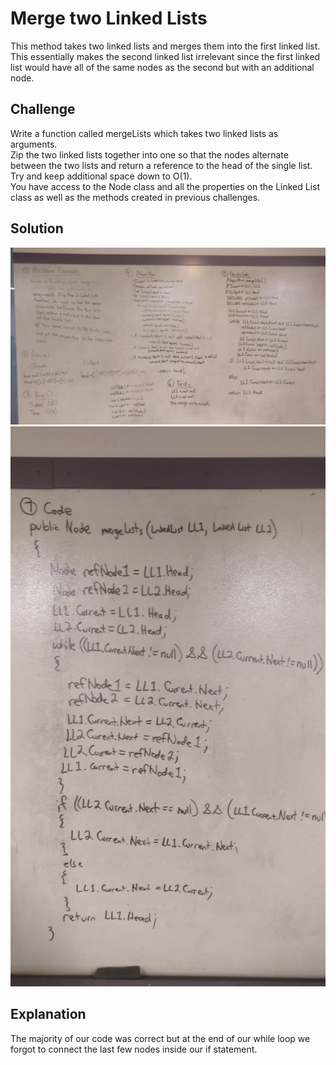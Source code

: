 # Merge two Linked Lists
This method takes two linked lists and merges them into the first linked list.  
This essentially makes the second linked list irrelevant since the first linked list would have all of the same nodes as the second but with an additional node.

## Challenge
Write a function called mergeLists which takes two linked lists as arguments.  
Zip the two linked lists together into one so that the nodes alternate between the two lists and return a reference to the head of the single list.   
Try and keep additional space down to O(1).   
You have access to the Node class and all the properties on the Linked List class as well as the methods created in previous challenges.  

## Solution
![Merge two Linked Lists](../../assets/ll_merge.jpg)  
![Merge two Linked Lists Code](../../assets/ll_merge_code.jpg)  

## Explanation
The majority of our code was correct but at the end of our while loop we forgot to connect the last few nodes inside our if statement.  